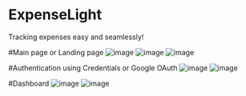 # ExpenseLight
Tracking expenses easy and seamlessly!

#Main page or Landing page 
![image](https://github.com/user-attachments/assets/33fcce44-cb45-4881-b8f0-c40fa17f864f)
![image](https://github.com/user-attachments/assets/fad3a4a9-65f4-4d3d-b859-1dfd70025ad6)
![image](https://github.com/user-attachments/assets/09d33be3-488c-4af7-ac8c-f2e66a693f4e)

#Authentication using Credentials or Google OAuth
![image](https://github.com/user-attachments/assets/94db7e47-69c1-4333-be34-19c1a3f04995)
![image](https://github.com/user-attachments/assets/c07d0311-7d6c-40f7-a7c1-481748aeaa73)

#Dashboard
![image](https://github.com/user-attachments/assets/6fb3944d-2b37-42c5-b47f-a68e345f4aa1)
![image](https://github.com/user-attachments/assets/5b8e612a-42f9-4a26-893f-24fa6fdd8791)





